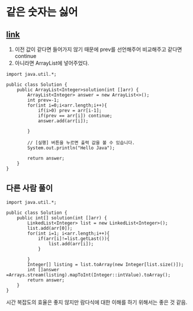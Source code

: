 # 같은 숫자는 싫어
## [link](https://school.programmers.co.kr/learn/courses/30/lessons/12906)

1. 이전 값이 같다면 들어가지 않기 때문에 prev를 선언해주어 비교해주고 같다면 continue 
2. 아니라면 ArrayList에 넣어주었다. 
``````
import java.util.*;

public class Solution {
    public ArrayList<Integer>solution(int []arr) {
        ArrayList<Integer> answer = new ArrayList<>();
        int prev=-1;
        for(int i=0;i<arr.length;i++){
            if(i>0) prev = arr[i-1];
            if(prev == arr[i]) continue;
            answer.add(arr[i]);
            
        }
        
        // [실행] 버튼을 누르면 출력 값을 볼 수 있습니다.
        System.out.println("Hello Java");

        return answer;
    }
}
``````
## 다른 사람 풀이
````
import java.util.*;

public class Solution {
    public int[] solution(int []arr) {
        LinkedList<Integer> list = new LinkedList<Integer>();
        list.add(arr[0]);
        for(int i=1; i<arr.length;i++){
            if(arr[i]!=list.getLast()){
                list.add(arr[i]);
            }

        }
        Integer[] listing = list.toArray(new Integer[list.size()]);
        int []answer =Arrays.stream(listing).mapToInt(Integer::intValue).toArray();
        return answer;
    }
}
````
시간 복잡도의 효율은 좋지 않지만 람다식에 대한 이해를 하기 위해서는 좋은 것 같음.

